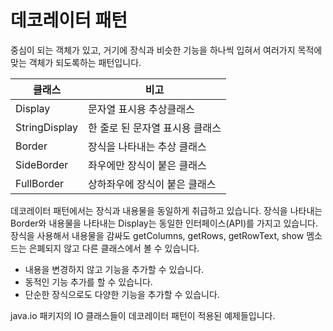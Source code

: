 # 데코레이터 패턴 

중심이 되는 객체가 있고, 거기에 장식과 비슷한 기능을 하나씩 입혀서 여러가지 목적에 맞는 객체가 되도록하는 패턴입니다. 

클래스|비고
-|-
Display|문자열 표시용 추상클래스 
StringDisplay|한 줄로 된 문자열 표시용 클래스 
Border|장식을 나타내는 추상 클래스 
SideBorder|좌우에만 장식이 붙은 클래스 
FullBorder|상하좌우에 장식이 붙은 클래스 

데코레이터 패턴에서는 장식과 내용물을 동일하게 취급하고 있습니다. 장식을 나타내는 Border와 내용물을 나타내는 Display는 동일한 인터페이스(API)를 가지고 있습니다. 장식을 사용해서 내용물을 감싸도 getColumns, getRows, getRowText, show 멤소드는 은폐되지 않고 다른 클래스에서 볼 수 있습니다. 

+ 내용을 변경하지 않고 기능을 추가할 수 있습니다. 
+ 동적인 기능 추가를 할 수 있습니다. 
+ 단순한 장식으로도 다양한 기능을 추가할 수 있습니다. 

java.io 패키지의 IO 클래스들이 데코레이터 패턴이 적용된 예제들입니다. 